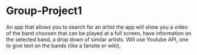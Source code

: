 # Group-Project1
An app that allows you to search for an artist
the app will show you a video of the band choosen that can be played at a full screen,
have information on the selected band,
a drop down of similar artists.
Will use Youtube API, one to give text on the bands (like a fansite or wiki), 
